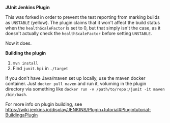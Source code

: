 **JUnit Jenkins Plugin**

This was forked in order to prevent the test reporting from marking builds as
`UNSTABLE` (yellow). The plugin claims that it won't affect the build status
when the `healthScaleFactor` is set to 0, but that simply isn't the case, as
it doesn't actually check the `healthScaleFactor` before setting `UNSTABLE`.

Now it does.


**Building the plugin**

1. `mvn install`
2. Find `junit.hpi` in `./target`

If you don't have Java/maven set up locally, use the maven docker container.
Just `docker pull maven` and run it, voluming in the plugin directory via
something like `docker run -v /path/to/repo:/junit -it maven /bin/bash`.

For more info on plugin building, see https://wiki.jenkins.io/display/JENKINS/Plugin+tutorial#Plugintutorial-BuildingaPlugin